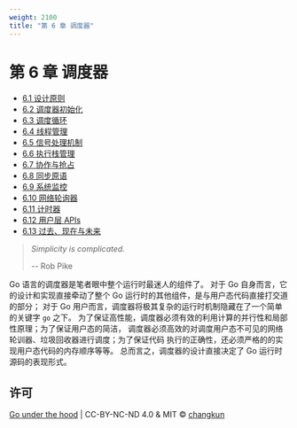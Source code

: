 ```yaml
---
weight: 2100
title: "第 6 章 调度器"
---
```


# 第 6 章 调度器

- [6.1 设计原则](./basic.md)
- [6.2 调度器初始化](./init.md)
- [6.3 调度循环](./exec.md)
- [6.4 线程管理](./thread.md)
- [6.5 信号处理机制](./signal.md)
- [6.6 执行栈管理](./stack.md)
- [6.7 协作与抢占](./preemption.md)
- [6.8 同步原语](./sync.md)
- [6.9 系统监控](./sysmon.md)
- [6.10 网络轮询器](./poller.md)
- [6.11 计时器](./timer.md)
- [6.12 用户层 APIs](./calls.md)
- [6.13 过去、现在与未来](./history.md)

> _Simplicity is complicated._ 
>
> -- Rob Pike

Go 语言的调度器是笔者眼中整个运行时最迷人的组件了。
对于 Go 自身而言，它的设计和实现直接牵动了整个 Go 运行时的其他组件，是与用户态代码直接打交道的部分；
对于 Go 用户而言，调度器将极其复杂的运行时机制隐藏在了一个简单的关键字 `go` 之下。
为了保证高性能，调度器必须有效的利用计算的并行性和局部性原理；为了保证用户态的简洁，
调度器必须高效的对调度用户态不可见的网络轮训器、垃圾回收器进行调度；为了保证代码
执行的正确性，还必须严格的的实现用户态代码的内存顺序等等。
总而言之，调度器的设计直接决定了 Go 运行时源码的表现形式。

## 许可

[Go under the hood](https://github.com/changkun/go-under-the-hood) | CC-BY-NC-ND 4.0 & MIT &copy; [changkun](https://changkun.de)
